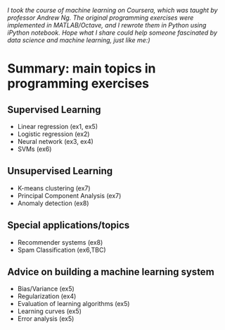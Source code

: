 *I took the course of machine learning on Coursera, which was taught by professor Andrew Ng.*
*The original programming exercises were implemented in MATLAB/Octave, and I rewrote them in Python using iPython notebook.*
*Hope what I share could help someone fascinated by data science and machine learning, just like me:)*




# Summary: main topics in programming exercises
## Supervised Learning
- Linear regression (ex1, ex5)
- Logistic regression (ex2)
- Neural network (ex3, ex4)
- SVMs (ex6)

## Unsupervised Learning
- K-means clustering (ex7)
- Principal Component Analysis (ex7)
- Anomaly detection (ex8)

## Special applications/topics
- Recommender systems (ex8)
- Spam Classification (ex6,TBC)

## Advice on building a machine learning system
- Bias/Variance (ex5)
- Regularization (ex4)
- Evaluation of learning algorithms (ex5) 
- Learning curves (ex5)
- Error analysis (ex5)

